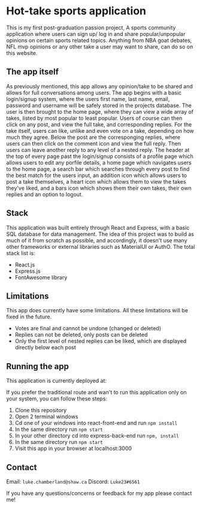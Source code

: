 # Hot-take sports application

This is my first post-graduation passion project, A sports community application where users can 
sign up/ log in and share popular/unpopular opinions on certain sports related topics.  Anything from NBA goat debates, NFL mvp opinions or any other take a user may want to share, can do so on this website.  

## The app itself

As previously mentioned, this app allows any opinion/take to be shared and allows for full conversations among users.  The app begins with a basic login/signup system, where the users first name, last name, email, password and username will be safely stored in the projects database. The user is then brought to the home page, where they can view a wide array of takes, listed by most popular to least popular.  Users of course can then click on any post, and view the full take, and corresponding replies.  For the take itself, users can like, unlike and even vote on a take, depending on how much they agree.  Below the post are the corresponging replies, where users can then click on the comment icon and view the full reply. Then users can leave another reply to any level of a nested reply.  The header at the top of every page past the login/signup consists of a profile page which allows users to edit any porfile details, a home page which navigates users to the home page, a search bar which searches through every post to find the best match for the users input, an addition icon which allows users to post a take themselves, a heart icon which allows them to view the takes they've liked, and a bars icon which shows them their own takes, their own replies and an option to logout.  

## Stack

This application was built entirely through React and Express, with a basic SQL database for data management.  The idea of this project was to build as much of it from scratch as possible, and accordingly, it doesn't use many other frameworks or external libraries such as MaterialUI or AuthO. The total stack list is:

- React.js
- Express.js
- FontAwesome library

## Limitations

This app does currently have some limitations.  All these limitations will be fixed in the future.

- Votes are final and cannot be undone (changed or deleted)
- Replies can not be deleted, only posts can be deleted
- Only the first level of nested replies can be liked, which are displayed directly below each post

## Running the app

This application is currently deployed at:

If you prefer the traditional route and wan't to run this application only on your system, you can follow these steps:

1. Clone this repository
2. Open 2 terminal windows
3. Cd one of your windows into react-front-end and run `npm install`
4. In the same directory run `npm start`
5. In your other directory cd into express-back-end run `npm, install`
6. In the same directory run `npm start`
7. Visit this app in your browser at localhost:3000

## Contact

Email: `luke.chamberland@shaw.ca`
Discord: `Luke23#6561`

If you have any questions/concerns or feedback for my app please contact me!